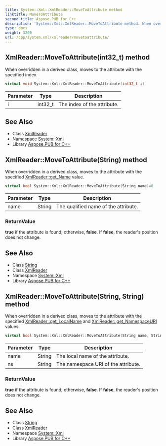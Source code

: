 ```yaml
---
title: System::Xml::XmlReader::MoveToAttribute method
linktitle: MoveToAttribute
second_title: Aspose.PUB for C++
description: 'System::Xml::XmlReader::MoveToAttribute method. When overridden in a derived class, moves to the attribute with the specified index in C++.'
type: docs
weight: 3200
url: /cpp/system.xml/xmlreader/movetoattribute/
---
```

## XmlReader::MoveToAttribute(int32_t) method


When overridden in a derived class, moves to the attribute with the specified index.

```cpp
virtual void System::Xml::XmlReader::MoveToAttribute(int32_t i)
```


| Parameter | Type | Description |
| --- | --- | --- |
| i | int32_t | The index of the attribute. |

## See Also

* Class [XmlReader](../)
* Namespace [System::Xml](../../)
* Library [Aspose.PUB for C++](../../../)
## XmlReader::MoveToAttribute(String) method


When overridden in a derived class, moves to the attribute with the specified [XmlReader::get_Name](../get_name/) value.

```cpp
virtual bool System::Xml::XmlReader::MoveToAttribute(String name)=0
```


| Parameter | Type | Description |
| --- | --- | --- |
| name | String | The qualified name of the attribute. |

### ReturnValue

**true** if the attribute is found; otherwise, **false**. If **false**, the reader's position does not change.

## See Also

* Class [String](../../../system/string/)
* Class [XmlReader](../)
* Namespace [System::Xml](../../)
* Library [Aspose.PUB for C++](../../../)
## XmlReader::MoveToAttribute(String, String) method


When overridden in a derived class, moves to the attribute with the specified [XmlReader::get_LocalName](../get_localname/) and [XmlReader::get_NamespaceURI](../get_namespaceuri/) values.

```cpp
virtual bool System::Xml::XmlReader::MoveToAttribute(String name, String ns)=0
```


| Parameter | Type | Description |
| --- | --- | --- |
| name | String | The local name of the attribute. |
| ns | String | The namespace URI of the attribute. |

### ReturnValue

**true** if the attribute is found; otherwise, **false**. If **false**, the reader's position does not change.

## See Also

* Class [String](../../../system/string/)
* Class [XmlReader](../)
* Namespace [System::Xml](../../)
* Library [Aspose.PUB for C++](../../../)
